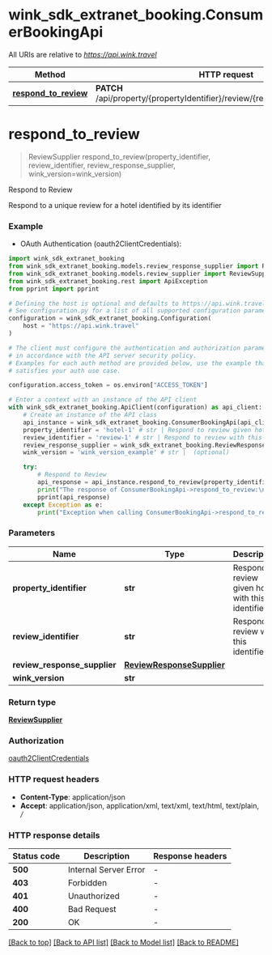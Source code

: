 # wink_sdk_extranet_booking.ConsumerBookingApi

All URIs are relative to *https://api.wink.travel*

Method | HTTP request | Description
------------- | ------------- | -------------
[**respond_to_review**](ConsumerBookingApi.md#respond_to_review) | **PATCH** /api/property/{propertyIdentifier}/review/{reviewIdentifier}/response | Respond to Review


# **respond_to_review**
> ReviewSupplier respond_to_review(property_identifier, review_identifier, review_response_supplier, wink_version=wink_version)

Respond to Review

Respond to a unique review for a hotel identified by its identifier

### Example

* OAuth Authentication (oauth2ClientCredentials):

```python
import wink_sdk_extranet_booking
from wink_sdk_extranet_booking.models.review_response_supplier import ReviewResponseSupplier
from wink_sdk_extranet_booking.models.review_supplier import ReviewSupplier
from wink_sdk_extranet_booking.rest import ApiException
from pprint import pprint

# Defining the host is optional and defaults to https://api.wink.travel
# See configuration.py for a list of all supported configuration parameters.
configuration = wink_sdk_extranet_booking.Configuration(
    host = "https://api.wink.travel"
)

# The client must configure the authentication and authorization parameters
# in accordance with the API server security policy.
# Examples for each auth method are provided below, use the example that
# satisfies your auth use case.

configuration.access_token = os.environ["ACCESS_TOKEN"]

# Enter a context with an instance of the API client
with wink_sdk_extranet_booking.ApiClient(configuration) as api_client:
    # Create an instance of the API class
    api_instance = wink_sdk_extranet_booking.ConsumerBookingApi(api_client)
    property_identifier = 'hotel-1' # str | Respond to review given hotel with this identifier
    review_identifier = 'review-1' # str | Respond to review with this identifier
    review_response_supplier = wink_sdk_extranet_booking.ReviewResponseSupplier() # ReviewResponseSupplier | 
    wink_version = 'wink_version_example' # str |  (optional)

    try:
        # Respond to Review
        api_response = api_instance.respond_to_review(property_identifier, review_identifier, review_response_supplier, wink_version=wink_version)
        print("The response of ConsumerBookingApi->respond_to_review:\n")
        pprint(api_response)
    except Exception as e:
        print("Exception when calling ConsumerBookingApi->respond_to_review: %s\n" % e)
```



### Parameters


Name | Type | Description  | Notes
------------- | ------------- | ------------- | -------------
 **property_identifier** | **str**| Respond to review given hotel with this identifier | 
 **review_identifier** | **str**| Respond to review with this identifier | 
 **review_response_supplier** | [**ReviewResponseSupplier**](ReviewResponseSupplier.md)|  | 
 **wink_version** | **str**|  | [optional] 

### Return type

[**ReviewSupplier**](ReviewSupplier.md)

### Authorization

[oauth2ClientCredentials](../README.md#oauth2ClientCredentials)

### HTTP request headers

 - **Content-Type**: application/json
 - **Accept**: application/json, application/xml, text/xml, text/html, text/plain, */*

### HTTP response details

| Status code | Description | Response headers |
|-------------|-------------|------------------|
**500** | Internal Server Error |  -  |
**403** | Forbidden |  -  |
**401** | Unauthorized |  -  |
**400** | Bad Request |  -  |
**200** | OK |  -  |

[[Back to top]](#) [[Back to API list]](../README.md#documentation-for-api-endpoints) [[Back to Model list]](../README.md#documentation-for-models) [[Back to README]](../README.md)


